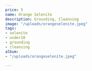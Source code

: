 ```yaml
---
price: 5
name: Orange Selenite
description: Grounding, Cleansing
image: "/uploads/orangeselenite.jpeg"
tags:
- selenite
- under10
- grounding
- cleansing
album:
- "/uploads/orangeselenite.jpeg"

---
```

